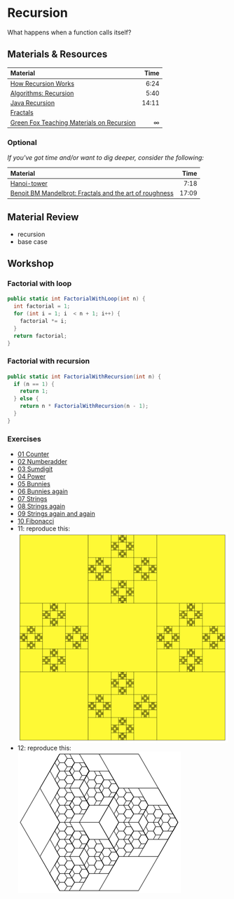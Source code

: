 # Recursion
What happens when a function calls itself?

## Materials & Resources
| Material | Time |
|:---------|-----:|
| [How Recursion Works](https://www.youtube.com/watch?v=EpU0opEeP6g) | 6:24 |
| [Algorithms: Recursion](https://www.youtube.com/watch?v=KEEKn7Me-ms)| 5:40 |
| [Java Recursion](https://www.youtube.com/watch?v=neuDuf_i8Sg)| 14:11 |
| [Fractals](https://www.youtube.com/watch?v=WFtTdf3I6Ug) | |
| [Green Fox Teaching Materials on Recursion](cs.md) | ∞ |




### Optional
*If you've got time and/or want to dig deeper, consider the following:*

| Material | Time |
|:---------|-----:|
|[Hanoi-tower](https://www.youtube.com/watch?v=5_6nsViVM00)| 7:18 |
| [Benoit BM Mandelbrot: Fractals and the art of roughness](https://www.ted.com/talks/benoit_mandelbrot_fractals_the_art_of_roughness?language=en) | 17:09 |


## Material Review
 - recursion
 - base case

## Workshop


### Factorial with loop

```c#
public static int FactorialWithLoop(int n) {
  int factorial = 1;
  for (int i = 1; i  < n + 1; i++) {
    factorial *= i;
  }
  return factorial;
}
```


### Factorial with recursion

```c#
public static int FactorialWithRecursion(int n) {
  if (n == 1) {
    return 1;
  } else {
    return n * FactorialWithRecursion(n - 1);
  }
}
```

### Exercises

 - [01 Counter](counter/Counter.cs)
 - [02 Numberadder](numberadder/Numberadder.cs)
 - [03 Sumdigit](sumdigit/Sumdigit.cs)
 - [04 Power](power/Power.cs)
 - [05 Bunnies](bunnies/Bunny1.cs)
 - [06 Bunnies again](bunnies2/Bunny2.cs)
 - [07 Strings](strings/String1.cs)
 - [08 Strings again](strings2/String2.cs)
 - [09 Strings again and again](strings3/String3.cs)
 - [10 Fibonacci](fibonacci/Fibonacci.cs)
 - 11: reproduce this:   
![11](drawing/graphic.png)
 - 12: reproduce this:   
![12](drawing/graphic2.png)
